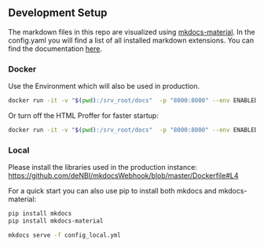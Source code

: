 ## Development Setup

The markdown files in this repo are visualized using 
[mkdocs-material](https://squidfunk.github.io/mkdocs-material/specimen/).
In the config.yaml you will find a list of all installed markdown extensions. 
You can find the documentation 
[here](https://squidfunk.github.io/mkdocs-material/extensions/admonition/).


### Docker

Use the Environment which will also be used in production.

~~~BASH
docker run -it -v "$(pwd):/srv_root/docs"  -p "8000:8000" --env ENABLED_HTMLPROOFER=True --entrypoint="mkdocs" denbicloud/mkdocswebhook:2.5.0 serve -f /srv_root/docs/config.yml   --dev-addr 0.0.0.0:8000
~~~

Or turn off the HTML Proffer for faster startup:

~~~BASH
docker run -it -v "$(pwd):/srv_root/docs"  -p "8000:8000" --env ENABLED_HTMLPROOFER=False --entrypoint="mkdocs" denbicloud/mkdocswebhook:2.5.0 serve -f /srv_root/docs/config.yml   --dev-addr 0.0.0.0:8000
~~~

### Local

Please install the libraries used in the production instance:
https://github.com/deNBI/mkdocsWebhook/blob/master/Dockerfile#L4

For a quick start you can also use pip to install both mkdocs and mkdocs-material:

~~~BASH
pip install mkdocs
pip install mkdocs-material
~~~

~~~BASH
mkdocs serve -f config_local.yml
~~~
